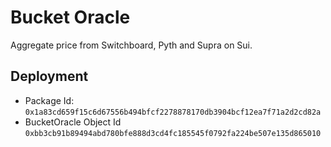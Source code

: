 # Bucket Oracle
Aggregate price from Switchboard, Pyth and Supra on Sui.

## Deployment
* Package Id: 
```0x1a83cd659f15c6d67556b494bfcf2278878170db3904bcf12ea7f71a2d2cd82a```
* BucketOracle Object Id
```0xbb3cb91b89494abd780bfe888d3cd4fc185545f0792fa224be507e135d865010```
